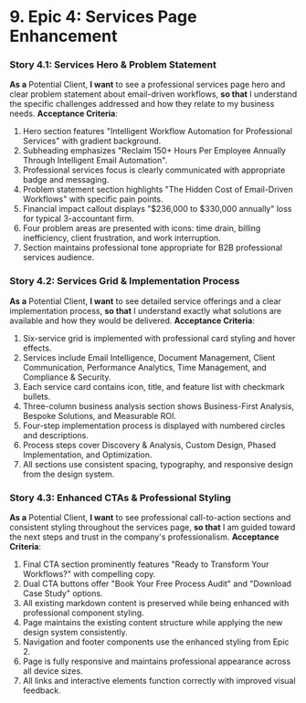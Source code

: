 # 9. Epic 4: Services Page Enhancement

### Story 4.1: Services Hero & Problem Statement
**As a** Potential Client, **I want** to see a professional services page hero and clear problem statement about email-driven workflows, **so that** I understand the specific challenges addressed and how they relate to my business needs.
**Acceptance Criteria**:
1. Hero section features "Intelligent Workflow Automation for Professional Services" with gradient background.
2. Subheading emphasizes "Reclaim 150+ Hours Per Employee Annually Through Intelligent Email Automation".
3. Professional services focus is clearly communicated with appropriate badge and messaging.
4. Problem statement section highlights "The Hidden Cost of Email-Driven Workflows" with specific pain points.
5. Financial impact callout displays "$236,000 to $330,000 annually" loss for typical 3-accountant firm.
6. Four problem areas are presented with icons: time drain, billing inefficiency, client frustration, and work interruption.
7. Section maintains professional tone appropriate for B2B professional services audience.

### Story 4.2: Services Grid & Implementation Process
**As a** Potential Client, **I want** to see detailed service offerings and a clear implementation process, **so that** I understand exactly what solutions are available and how they would be delivered.
**Acceptance Criteria**:
1. Six-service grid is implemented with professional card styling and hover effects.
2. Services include Email Intelligence, Document Management, Client Communication, Performance Analytics, Time Management, and Compliance & Security.
3. Each service card contains icon, title, and feature list with checkmark bullets.
4. Three-column business analysis section shows Business-First Analysis, Bespoke Solutions, and Measurable ROI.
5. Four-step implementation process is displayed with numbered circles and descriptions.
6. Process steps cover Discovery & Analysis, Custom Design, Phased Implementation, and Optimization.
7. All sections use consistent spacing, typography, and responsive design from the design system.

### Story 4.3: Enhanced CTAs & Professional Styling
**As a** Potential Client, **I want** to see professional call-to-action sections and consistent styling throughout the services page, **so that** I am guided toward the next steps and trust in the company's professionalism.
**Acceptance Criteria**:
1. Final CTA section prominently features "Ready to Transform Your Workflows?" with compelling copy.
2. Dual CTA buttons offer "Book Your Free Process Audit" and "Download Case Study" options.
3. All existing markdown content is preserved while being enhanced with professional component styling.
4. Page maintains the existing content structure while applying the new design system consistently.
5. Navigation and footer components use the enhanced styling from Epic 2.
6. Page is fully responsive and maintains professional appearance across all device sizes.
7. All links and interactive elements function correctly with improved visual feedback.
